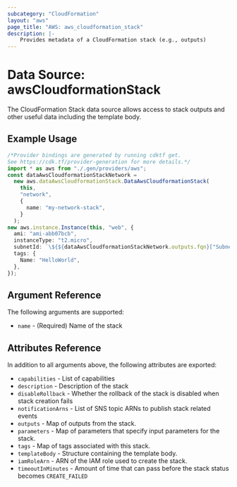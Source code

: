 ```yaml
---
subcategory: "CloudFormation"
layout: "aws"
page_title: "AWS: aws_cloudformation_stack"
description: |-
    Provides metadata of a CloudFormation stack (e.g., outputs)
---
```


# Data Source: awsCloudformationStack

The CloudFormation Stack data source allows access to stack
outputs and other useful data including the template body.

## Example Usage

```typescript
/*Provider bindings are generated by running cdktf get.
See https://cdk.tf/provider-generation for more details.*/
import * as aws from "./.gen/providers/aws";
const dataAwsCloudformationStackNetwork =
  new aws.dataAwsCloudformationStack.DataAwsCloudformationStack(
    this,
    "network",
    {
      name: "my-network-stack",
    }
  );
new aws.instance.Instance(this, "web", {
  ami: "ami-abb07bcb",
  instanceType: "t2.micro",
  subnetId: `\${${dataAwsCloudformationStackNetwork.outputs.fqn}["SubnetId"]}`,
  tags: {
    Name: "HelloWorld",
  },
});

```

## Argument Reference

The following arguments are supported:

* `name` - (Required) Name of the stack

## Attributes Reference

In addition to all arguments above, the following attributes are exported:

* `capabilities` - List of capabilities
* `description` - Description of the stack
* `disableRollback` - Whether the rollback of the stack is disabled when stack creation fails
* `notificationArns` - List of SNS topic ARNs to publish stack related events
* `outputs` - Map of outputs from the stack.
* `parameters` - Map of parameters that specify input parameters for the stack.
* `tags` - Map of tags associated with this stack.
* `templateBody` - Structure containing the template body.
* `iamRoleArn` - ARN of the IAM role used to create the stack.
* `timeoutInMinutes` - Amount of time that can pass before the stack status becomes `CREATE_FAILED`
